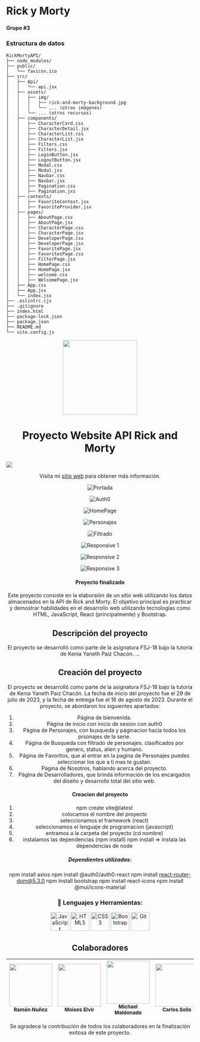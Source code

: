 # Rick y Morty

#### Grupo #3

### Estructura de datos

```
RickMortyAPI/
├── node_modules/
├── public/
│   └── favicon.ico
├── src/
│   ├── Api/
│   │   └── api.jsx
│   ├── assets/
│   │   ├── img/
│   │   │   ├── rick-and-morty-background.jpg
│   │   │   └── ... (otras imágenes)
│   │   └── ... (otros recursos)
│   ├── components/
│   │   ├── CharacterCard.css
│   │   ├── CharacterDetail.jsx
│   │   ├── CharacterList.css
│   │   ├── CharacterList.jsx
│   │   ├── Filters.css
│   │   ├── Filters.jsx
│   │   ├── LoginButton.jsx
│   │   ├── LogoutButton.jsx
│   │   ├── Modal.css
│   │   ├── Modal.jsx
│   │   ├── Navbar.css
│   │   ├── Navbar.jsx
│   │   ├── Pagination.css
│   │   ├── Pagination.jxs
│   ├── contexts/
│   │   ├── FavoriteContext.jsx
│   │   ├── FavoriteProvider.jsx
│   ├── pages/
│   │   ├── AboutPage.css
│   │   ├── AboutPage.jsx
│   │   ├── CharacterPage.css
│   │   ├── CharacterPage.jsx
│   │   ├── DeveloperPage.css
│   │   ├── DeveloperPage.jsx
│   │   ├── FavoritePage.jsx
│   │   ├── FavoritesPage.css
│   │   ├── FilterPage.jsx
│   │   ├── HomePage.css
│   │   ├── HomePage.jsx
│   │   ├── welcome.css
│   │   ├── WelcomePage.jsx
│   ├── App.css
│   ├── App.jsx
│   └── index.jsx
├── .eslintrc.cjs
├── .gitignore
├── index.html
├── package-lock.json
├── package.json
├── README.md
└── vite.config.js
```
<div align="center">
    <img src="https://media3.giphy.com/media/qgQUggAC3Pfv687qPC/giphy.gif?cid=ecf05e47y8hzp27x5wtjrw7bpv10ot6yvmxgk7rws3ra3nig&ep=v1_gifs_related&rid=giphy.gif&ct=g" width="200">

# Proyecto Website API Rick and Morty

<p align="left">
   <img src="https://img.shields.io/badge/STATUS-FINALIZADO-brightgreen">
</p>

Visita mi [sitio web](https://rickandmortyapp1.netlify.app/) para obtener más información.

![Portada](https://github.com/carlossolis27/RickMortyAPI/assets/80738178/169137be-f654-423b-9ea9-d4f03b5dcfeb)

![Auth0](https://github.com/carlossolis27/RickMortyAPI/assets/80738178/30541021-24d6-4eb8-a6d9-51475c563725)

![HomePage](https://github.com/carlossolis27/RickMortyAPI/assets/80738178/e9b75a93-4b86-43e5-85c5-09d51dc0e75e)

![Personajes](https://github.com/carlossolis27/RickMortyAPI/assets/80738178/ac9708d7-9726-4ab8-826d-8d07b6c8a94c)

![Filtrado](https://github.com/carlossolis27/RickMortyAPI/assets/80738178/ebc71932-5644-49db-8c97-0531a5c50fad)

![Responsive 1](https://github.com/carlossolis27/RickMortyAPI/assets/80738178/c6dbfeb5-5751-4680-ab67-54414e11f868)

![Responsive 2](https://github.com/carlossolis27/RickMortyAPI/assets/80738178/c71ec25e-947c-412e-a75a-3e90f8a1091d)

![Responsive 3](https://github.com/carlossolis27/RickMortyAPI/assets/80738178/5f676a38-84f3-4677-b0ee-2ae63a73e094)


   <h4 align="center">Proyecto finalizado</h4>

Este proyecto consiste en la elaboraión de un sitio web utilizando los datos almacenados en la API de Rick and Morty. El objetivo principal es practicar y demostrar habilidades en el desarrollo web utilizando tecnologías como HTML, JavaScript, React (principalmente) y Bootstrap.

## Descripción del proyecto

El proyecto se desarrolló como parte de la asignatura FSJ-18 bajo la tutoría de Kenia Yaneth Paiz Chacón. ...

## Creación del proyecto

El proyecto se desarrolló como parte de la asignatura FSJ-18 bajo la tutoría de Kenia Yaneth Paiz Chacón. La fecha de inicio del proyecto fue el 29 de julio de 2023, y la fecha de entrega fue el 16 de agosto de 2023. Durante el proyecto, se abordaron los siguientes apartados:

1. Página de bienvenida.
2. Página de inicio con inicio de sesion con auth0
3. Página de Personajes, con busqueda y páginacion hacia todos los prsonajes de la serie.
4. Página de Busqueda con filtrado de personajes. clasificados por genero, status, alien y humano.
5. Página de Favoritos, que al entrar en la pagina de Personajes puedes seleccionar los que a ti mas te gustan.
6. Página de Nosotros, hablando acerca del proyecto.
7. Página de Desarrolladores, que brinda información de los encargados del diseño y desarrollo total del sitio web.

<h4 align="center">Creacion del proyecto</h4>

1. npm create vite@latest
2. colocamos el nombre del proyecto
3. seleccionamos el framework (react)
4. seleccionamos el lenguaje de programacion (javascript)
5. entramos a la carpeta del proyecto (cd nombre)
6. instalamos las dependencias (npm install)
npm install => instala las dependencias de node

<h5 align="center">Dependientes utilizadas:</h5>

npm install axios
npm install @auth0/auth0-react
npm install react-router-dom@5.3.0
npm install bootstrap
npm install react-icons
npm install @mui/icons-material

<div align="center">
    <h3>🔨 Lenguajes y Herramientas:</h3>
    <div>
        <img src="https://cdn.jsdelivr.net/gh/devicons/devicon/icons/javascript/javascript-original.svg" alt="JavaScript" width="50" height="50"/>
        <img src="https://cdn.jsdelivr.net/gh/devicons/devicon/icons/html5/html5-original.svg" alt="HTML5" width="50" height="50"/>
        <img src="https://cdn.jsdelivr.net/gh/devicons/devicon/icons/css3/css3-original.svg" alt="CSS3" width="50" height="50"/>
        <img src="https://cdn.jsdelivr.net/gh/devicons/devicon/icons/bootstrap/bootstrap-plain.svg" alt="Bootstrap" width="50" height="50"/>
        <img src="https://cdn.jsdelivr.net/gh/devicons/devicon/icons/git/git-original.svg" alt="Git" width="50" height="50"/>
    </div>
</div>

## Colaboradores

| [<img src="https://avatars.githubusercontent.com/u/80738178?s=400&u=bf225aa72af9e37f869241a241e08254bb04d972&v=4" width=115><br><sub>Ramón Nuñez</sub>](https://github.com/ramonsolis11) | [<img src="https://avatars.githubusercontent.com/u/86701019?v=4" width=115><br><sub>Moises Elvir</sub>](https://github.com/MoisesElvir) | [<img src="https://avatars.githubusercontent.com/u/127003959?v=4" width=115><br><sub>Michael Maldonado</sub>](https://github.com/Maikkel43) | [<img src="https://avatars.githubusercontent.com/u/80052500?v=4" width=115><br><sub>Carlos Solis</sub>](https://github.com/carlossolis27) | [<img src="https://avatars.githubusercontent.com/u/132025425?s=400&u=ae584811753231ca3f06b0b8165577468354da00&v=4" width=115><br><sub>Noe Hercules</sub>](https://github.com/NoeHercules) |
| :---: | :---: | :---: | :---: | :---: |


Se agradece la contribución de todos los colaboradores en la finalización exitosa de este proyecto.

